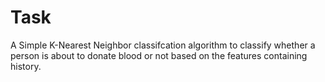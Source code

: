 # Task

A Simple K-Nearest Neighbor classifcation algorithm to classify whether a person is about to donate blood or not based on the features containing history. 
